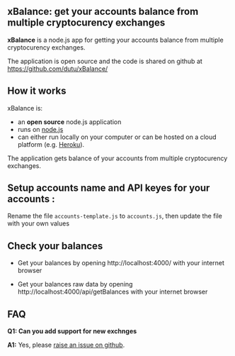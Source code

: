 ## xBalance: get your accounts balance from multiple cryptocurency exchanges

**xBalance** is a node.js app for getting your accounts balance from multiple cryptocurency exchanges.

The application is open source and the code is shared on github at https://github.com/dutu/xBalance/

## How it works

xBalance is:

- an **open source** node.js application
- runs on [node.js](http://nodejs.org/)
- can either run locally on your computer or can be hosted on a cloud platform (e.g. [Heroku](http://www.heroku.com "Heroku")).

The application gets balance of your accounts from multiple cryptocurency exchanges. 

## Setup accounts name and API keyes for your accounts :

Rename the file `accounts-template.js` to `accounts.js`, then update the file with your own values
    
 
## Check your balances

* Get your balances by opening http://localhost:4000/ with your internet browser

* Get your balances raw data by opening http://localhost:4000/api/getBalances with your internet browser

     
## FAQ

**Q1: Can you add support for new exchnges**

**A1:** Yes, please [raise an issue on github](https://github.com/dutu/xBalance/issues).

